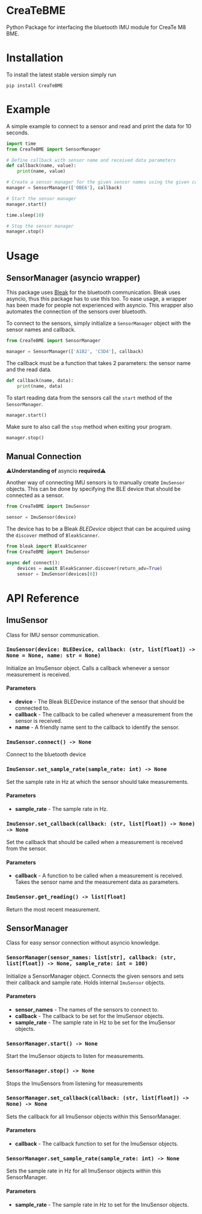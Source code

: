 # CreaTeBME
Python Package for interfacing the bluetooth IMU module for CreaTe M8 BME.

# Installation
To install the latest stable version simply run
```shell
pip install CreaTeBME
```

# Example
A simple example to connect to a sensor and read and print the data for 10 seconds.
```python
import time
from CreaTeBME import SensorManager

# Define callback with sensor name and received data parameters
def callback(name, value):
    print(name, value)

# Create a sensor manager for the given sensor names using the given callback
manager = SensorManager(['0BE6'], callback)

# Start the sensor manager
manager.start()

time.sleep(10)

# Stop the sensor manager
manager.stop()
```

# Usage

## SensorManager (asyncio wrapper)
This package uses [Bleak](https://github.com/hbldh/bleak) for the bluetooth communication.
Bleak uses asyncio, thus this package has to use this too.
To ease usage, a wrapper has been made for people not experienced with asyncio.
This wrapper also automates the connection of the sensors over bluetooth.

To connect to the sensors, simply initialize a `SensorManager` object with the sensor names and callback.
```python
from CreaTeBME import SensorManager

manager = SensorManager(['A1B2', 'C3D4'], callback)
```

The callback must be a function that takes 2 parameters: the sensor name and the read data.
```python
def callback(name, data):
    print(name, data)
```

To start reading data from the sensors call the `start` method of the `SensorManager`.
```python
manager.start()
```

Make sure to also call the `stop` method when exiting your program.
```python
manager.stop()
```
## Manual Connection
⚠️**Understanding of** asyncio **required**⚠️

Another way of connecting IMU sensors is to manually create `ImuSensor` objects.
This can be done by specifying the BLE device that should be connected as a sensor.
```python
from CreaTeBME import ImuSensor

sensor = ImuSensor(device)
```

The device has to be a Bleak _BLEDevice_ object that can be acquired using the `discover` method of `BleakScanner`.
```python
from bleak import BleakScanner
from CreaTeBME import ImuSensor

async def connect():
    devices = await BleakScanner.discover(return_adv=True)
    sensor = ImuSensor(devices[0])
```

# API Reference

## ImuSensor

Class for IMU sensor communication.

### `ImuSensor(device: BLEDevice, callback: (str, list[float]) -> None = None, name: str = None)`

Initialize an ImuSensor object.
Calls a callback whenever a sensor measurement is received.

#### Parameters

- **device** - The Bleak BLEDevice instance of the sensor that should be connected to.
- **callback** - The callback to be called whenever a measurement from the sensor is received.
- **name** - A friendly name sent to the callback to identify the sensor.

### `ImuSensor.connect() -> None`

Connect to the bluetooth device

### `ImuSensor.set_sample_rate(sample_rate: int) -> None`

Set the sample rate in Hz at which the sensor should take measurements.

#### Parameters

- **sample_rate** - The sample rate in Hz.

### `ImuSensor.set_callback(callback: (str, list[float]) -> None) -> None`

Set the callback that should be called when a measurement is received from the sensor.

#### Parameters

- **callback** - A function to be called when a measurement is received. Takes the sensor name and the measurement data as parameters.

### `ImuSensor.get_reading() -> list[float]`

Return the most recent measurement.

## SensorManager
Class for easy sensor connection without asyncio knowledge.

### `SensorManager(sensor_names: list[str], callback: (str, list[float]) -> None, sample_rate: int = 100)`

Initialize a SensorManager object.
Connects the given sensors and sets their callback and sample rate.
Holds internal `ImuSensor` objects.

#### Parameters

- **sensor_names** - The names of the sensors to connect to.
- **callback** - The callback to be set for the ImuSensor objects.
- **sample_rate** - The sample rate in Hz to be set for the ImuSensor objects.

### `SensorManager.start() -> None`

Start the ImuSensor objects to listen for measurements.

### `SensorManager.stop() -> None`

Stops the ImuSensors from listening for measurements

### `SensorManager.set_callback(callback: (str, list[float]) -> None) -> None`

Sets the callback for all ImuSensor objects within this SensorManager.

#### Parameters

- **callback** - The callback function to set for the ImuSensor objects.

### `SensorManager.set_sample_rate(sample_rate: int) -> None`

Sets the sample rate in Hz for all ImuSensor objects within this SensorManager.

#### Parameters

- **sample_rate** - The sample rate in Hz to set for the ImuSensor objects.